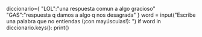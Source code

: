 diccionario={
    "LOL":"una respuesta comun a algo gracioso"
    "GAS":"respuesta q damos a algo q nos desagrada"
}
word = input("Escribe una palabra que no entiendas (¡con mayúsculas!): ")
if word in diccionario.keys():
    print()
